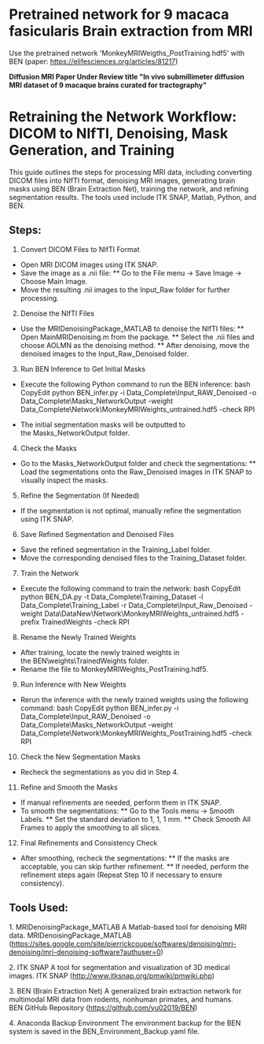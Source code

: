 # Pretrained network for 9 macaca fasicularis Brain extraction from MRI

Use the pretrained network 'MonkeyMRIWeigths_PostTraining.hdf5' with BEN  (paper: https://elifesciences.org/articles/81217)

**Diffusion MRI Paper Under Review title "In vivo submillimeter diffusion MRI dataset of 9 macaque brains curated for tractography"**


# Retraining the Network Workflow: DICOM to NIfTI, Denoising, Mask Generation, and Training
This guide outlines the steps for processing MRI data, including converting DICOM files into NIfTI format, denoising MRI images, generating brain masks using BEN (Brain Extraction Net), training the network, and refining segmentation results. The tools used include ITK SNAP, Matlab, Python, and BEN.
## Steps:
1. Convert DICOM Files to NIfTI Format
* Open MRI DICOM images using ITK SNAP.
* Save the image as a .nii file:
** Go to the File menu → Save Image → Choose Main Image.
* Move the resulting .nii images to the Input_Raw folder for further processing.
2. Denoise the NIfTI Files
* Use the MRIDenoisingPackage_MATLAB to denoise the NIfTI files:
** Open MainMRIDenoising.m from the package.
** Select the .nii files and choose AOLMN as the denoising method.
** After denoising, move the denoised images to the Input_Raw_Denoised folder.
3. Run BEN Inference to Get Initial Masks
* Execute the following Python command to run the BEN inference:
bash
CopyEdit
python BEN_infer.py -i Data_Complete\Input_RAW_Denoised -o Data_Complete\Masks_NetworkOutput -weight Data_Complete\Network\MonkeyMRIWeights_untrained.hdf5 -check RPI

* The initial segmentation masks will be outputted to the Masks_NetworkOutput folder.
4. Check the Masks
* Go to the Masks_NetworkOutput folder and check the segmentations:
** Load the segmentations onto the Raw_Denoised images in ITK SNAP to visually inspect the masks.
5. Refine the Segmentation (If Needed)
* If the segmentation is not optimal, manually refine the segmentation using ITK SNAP.
6. Save Refined Segmentation and Denoised Files
* Save the refined segmentation in the Training_Label folder.
* Move the corresponding denoised files to the Training_Dataset folder.
7. Train the Network
* Execute the following command to train the network:
bash
CopyEdit
python BEN_DA.py -t Data_Complete\Training_Dataset -l Data_Complete\Training_Label -r Data_Complete\Input_Raw_Denoised -weight Data\DataNew\Network\MonkeyMRIWeights_untrained.hdf5 -prefix TrainedWeights -check RPI

8. Rename the Newly Trained Weights
* After training, locate the newly trained weights in the BEN\weights\TrainedWeights folder.
* Rename the file to MonkeyMRIWeights_PostTraining.hdf5.
9. Run Inference with New Weights
* Rerun the inference with the newly trained weights using the following command:
bash
CopyEdit
python BEN_infer.py -i Data_Complete\Input_RAW_Denoised -o Data_Complete\Masks_NetworkOutput -weight Data_Complete\Network\MonkeyMRIWeights_PostTraining.hdf5 -check RPI

10. Check the New Segmentation Masks
* Recheck the segmentations as you did in Step 4.
11. Refine and Smooth the Masks
* If manual refinements are needed, perform them in ITK SNAP.
* To smooth the segmentations:
** Go to the Tools menu → Smooth Labels.
** Set the standard deviation to 1, 1, 1 mm.
** Check Smooth All Frames to apply the smoothing to all slices.
12. Final Refinements and Consistency Check
* After smoothing, recheck the segmentations:
** If the masks are acceptable, you can skip further refinement.
** If needed, perform the refinement steps again (Repeat Step 10 if necessary to ensure consistency).

## Tools Used:
1. MRIDenoisingPackage_MATLAB
A Matlab-based tool for denoising MRI data. 
MRIDenoisingPackage_MATLAB (https://sites.google.com/site/pierrickcoupe/softwares/denoising/mri-denoising/mri-denoising-software?authuser=0)

2. ITK SNAP
A tool for segmentation and visualization of 3D medical images.
ITK SNAP (http://www.itksnap.org/pmwiki/pmwiki.php)

3. BEN (Brain Extraction Net)
A generalized brain extraction network for multimodal MRI data from rodents, nonhuman primates, and humans.
BEN GitHub Repository (https://github.com/yu02019/BEN)

4. Anaconda Backup Environment
The environment backup for the BEN system is saved in the BEN_Environment_Backup.yaml file.



